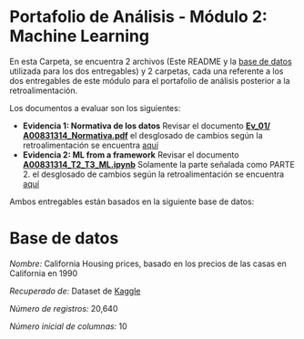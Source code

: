 # Portafolio de Análisis - Módulo 2: Machine Learning
En esta Carpeta, se encuentra 2 archivos (Este README y la [base de datos](https://github.com/sofireyesm1/Portafolio_Analisis/blob/main/final/M2_ML/housing.csv) utilizada para los dos entregables) y 2 carpetas, cada una referente a los dos entregables de este módulo para el portafolio de análisis posterior a la retroalimentación.

Los documentos a evaluar son los siguientes: 

 * **Evidencia 1: Normativa de los datos** Revisar el documento [**Ev_01/
A00831314_Normativa.pdf**](FALTA) el desglosado de cambios según la retroalimentación se encuentra [aquí](https://github.com/sofireyesm1/Portafolio_Analisis/blob/main/final/M2_ML/Ev_01/README.md)
 * **Evidencia 2: ML from a framework** Revisar el documento [**A00831314_T2_T3_ML.ipynb**](https://github.com/sofireyesm1/Portafolio_Analisis/blob/main/retro/M2_ML/Ev_02/A00831314_T2_T3_ML.ipynb) Solamente la parte señalada como PARTE 2. el desglosado de cambios según la retroalimentación se encuentra [aquí](https://github.com/sofireyesm1/Portafolio_Analisis/blob/main/final/M2_ML/Ev_02/README.md)

Ambos entregables están basados en la siguiente base de datos:

# Base de datos

*Nombre:* California Housing prices, basado en los precios de las casas en California en 1990

*Recuperado de:* Dataset de [Kaggle](https://www.kaggle.com/datasets/camnugent/california-housing-prices)

*Número de registros:* 20,640

*Número inicial de columnas:* 10

